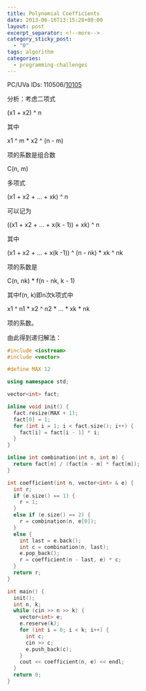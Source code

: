 ```yaml
---
title: Polynomial Coefficients
date: 2013-06-16T13:15:28+08:00
layout: post
excerpt_separator: <!--more-->
category_sticky_post:
  - "0"
tags: algorithm
categories:
  - programming-challenges
---
```

PC/UVa IDs: 110506/<a href="http://uva.onlinejudge.org/index.php?option=com_onlinejudge&#038;Itemid=8&#038;page=show_problem&#038;problem=1046" target="_blank">10105</a>

分析：考虑二项式
  
(x1 + x2) ^ n
  
其中
  
x1 ^ m * x2 ^ (n - m)
  
项的系数是组合数
  
C(n, m)
  
多项式
  
(x1 + x2 + &#8230; + xk) ^ n
  
可以记为
  
((x1 + x2 + &#8230; + x(k - 1)) + xk) ^ n <!--more-->


  
其中
  
(x1 + x2 + &#8230; + x(k -1)) ^ (n - nk) * xk ^ nk
  
项的系数是
  
C(n, nk) * f(n - nk, k - 1)
  
其中f(n, k)即n次k项式中
  
x1 ^ n1 \* x2 ^ n2 \* &#8230; \* xk \* nk
  
项的系数。
  
由此得到递归解法：

```cpp
#include <iostream>
#include <vector>

#define MAX 12

using namespace std;

vector<int> fact;

inline void init() {
  fact.resize(MAX + 1);
  fact[0] = 1;
  for (int i = 1; i < fact.size(); i++) {
    fact[i] = fact[i - 1] * i;
  }
}

inline int combination(int n, int m) {
  return fact[n] / (fact[n - m] * fact[m]);
}

int coefficient(int n, vector<int> & e) {
  int r;
  if (e.size() == 1) {
    r = 1;
  }
  else if (e.size() == 2) {
    r = combination(n, e[0]);
  }
  else {
    int last = e.back();
    int c = combination(n, last);
    e.pop_back();
    r = coefficient(n - last, e) * c;
  }
  return r;
}

int main() {
  init();
  int n, k;
  while (cin >> n >> k) {
    vector<int> e;
    e.reserve(k);
    for (int i = 0; i < k; i++) {
      int c;
      cin >> c;
      e.push_back(c);
    }
    cout << coefficient(n, e) << endl;
  }
  return 0;
}
```


